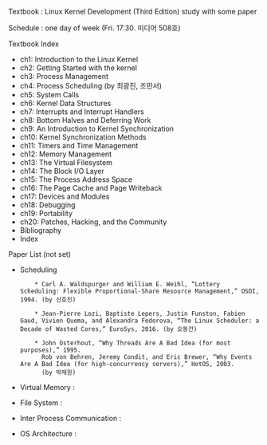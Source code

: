 Textbook : Linux Kernel Development (Third Edition)
           study with some paper

Schedule : one day of week (Fri. 17:30. 미디어 508호)

Textbook Index
- ch1: Introduction to the Linux Kernel
- ch2: Getting Started with the kernel
- ch3: Process Management
- ch4: Process Scheduling (by 최광진, 조민서)
- ch5: System Calls
- ch6: Kernel Data Structures
- ch7: Interrupts and Interrupt Handlers
- ch8: Bottom Halves and Deferring Work
- ch9: An Introduction to Kernel Synchronization
- ch10: Kernel Synchronization Methods
- ch11: Timers and Time Management
- ch12: Memory Management
- ch13: The Virtual Filesystem
- ch14: The Block I/O Layer
- ch15: The Process Address Space
- ch16: The Page Cache and Page Writeback
- ch17: Devices and Modules
- ch18: Debugging
- ch19: Portability
- ch20: Patches, Hacking, and the Community
- Bibliography
- Index

Paper List (not set)
- Scheduling
          
          * Carl A. Waldspurger and William E. Weihl, “Lottery Scheduling: Flexible Proportional-Share Resource Management,” OSDI, 1994. (by 신호진)
          
          * Jean-Pierre Lozi, Baptiste Lepers, Justin Funston, Fabien Gaud, Vivien Quema, and Alexandra Fedorova, “The Linux Scheduler: a Decade of Wasted Cores,” EuroSys, 2016. (by 오동건)
          
          * John Osterhout, “Why Threads Are A Bad Idea (for most purposes),” 1995.
            Rob von Behren, Jeremy Condit, and Eric Brewer, “Why Events Are A Bad Idea (for high-concurrency servers),” HotOS, 2003.
            (by 박재원)
- Virtual Memory :
- File System :
- Inter Process Communication :
- OS Architecture : 

